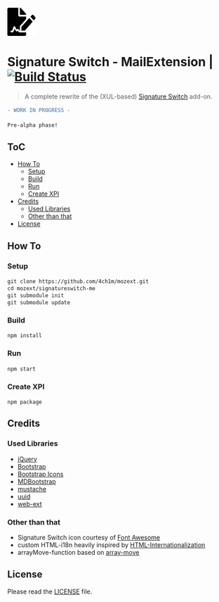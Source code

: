 ![Signature Switch](https://raw.githubusercontent.com/4ch1m/mozext/master/signatureswitch-me/src/_images/signatureswitch-64px-black.png)

# Signature Switch - MailExtension | [![Build Status](https://travis-ci.org/4ch1m/mozext.svg?branch=master)](https://travis-ci.org/4ch1m/mozext)
> A complete rewrite of the (XUL-based) [Signature Switch](../signatureswitch) add-on.

```diff
- WORK IN PROGRESS -

Pre-alpha phase!
```

## ToC

* [How To](#how-to)
  * [Setup](#setup)
  * [Build](#build)
  * [Run](#run)
  * [Create XPI](#create-xpi)
* [Credits](#credits)
  * [Used Libraries](#used-libraries)
  * [Other than that](#other-than-that)
* [License](#license)

## How To

### Setup

```
git clone https://github.com/4ch1m/mozext.git
cd mozext/signatureswitch-me
git submodule init
git submodule update
```

### Build

```
npm install
```

### Run

```
npm start
```

### Create XPI

```
npm package
```

## Credits

### Used Libraries

* [jQuery](https://jquery.com/)
* [Bootstrap](https://getbootstrap.com/)
* [Bootstrap Icons](https://icons.getbootstrap.com/)
* [MDBootstrap](https://mdbootstrap.com/)
* [mustache](https://mustache.github.io/)
* [uuid](https://www.npmjs.com/package/uuid)
* [web-ext](https://www.npmjs.com/package/web-ext)

### Other than that

* Signature Switch icon courtesy of [Font Awesome](https://fontawesome.com)
* custom HTML-i18n heavily inspired by [HTML-Internationalization](https://github.com/erosman/HTML-Internationalization)
* arrayMove-function based on [array-move](https://github.com/sindresorhus/array-move)

## License

Please read the [LICENSE](../LICENSE) file.
